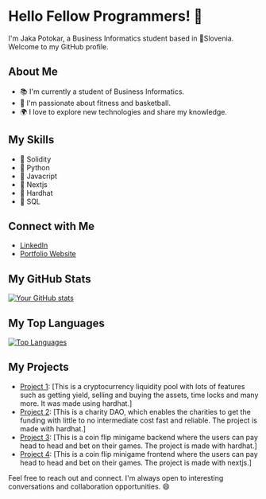 # Hello Fellow Programmers! 👋

I'm Jaka Potokar, a Business Informatics student based in 📍Slovenia. Welcome to my GitHub profile.

## About Me

- 📚 I'm currently a student of Business Informatics.
- 🌱 I'm passionate about fitness and basketball.
- 🌍 I love to explore new technologies and share my knowledge.

## My Skills

- 🔧 Solidity
- 🔧 Python
- 🔧 Javacript
- 🔧 Nextjs
- 🔧 Hardhat
- 🔧 SQL

## Connect with Me

- [LinkedIn](https://www.linkedin.com/in/jaka-potokar-14452627b/)
- [Portfolio Website](https://portfolio-6p35.onrender.com/index.html)

## My GitHub Stats

[![Your GitHub stats](https://github-readme-stats.vercel.app/api?username=BChainBuddy)](https://github.com/anuraghazra/github-readme-stats)

## My Top Languages

[![Top Languages](https://github-readme-stats.vercel.app/api/top-langs/?username=BChainBuddy)](https://github.com/anuraghazra/github-readme-stats)

## My Projects

- [Project 1](https://github.com/BChainBuddy/LiquidityPool): [This is a cryptocurrency liquidity pool with lots of features such as getting yield, selling and buying the assets, time locks and many more. It was made using hardhat.]
- [Project 2](https://github.com/BChainBuddy/CharityDao): [This is a charity DAO, which enables the charities to get the funding with little to no intermediate cost fast and reliable. The project is made with hardhat.]
- [Project 3](https://github.com/BChainBuddy/CoinFlipBackend): [This is a coin flip minigame backend where the users can pay head to head and bet on their games. The project is made with hardhat.]
- [Project 4](https://github.com/BChainBuddy/CoinFlipFrontend): [This is a coin flip minigame frontend where the users can pay head to head and bet on their games. The project is made with nextjs.]

Feel free to reach out and connect. I'm always open to interesting conversations and collaboration opportunities. 😄
